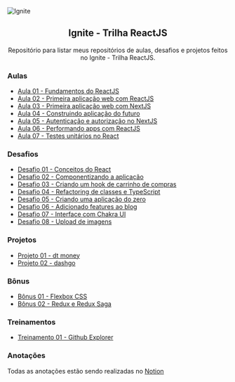 <img alt="Ignite" src="https://i.imgur.com/eCVyxxy.png">
<h2 align="center">
  Ignite - Trilha ReactJS
</h2>
<p align="center">
Repositório para listar meus repositórios de aulas, desafios e projetos feitos no Ignite - Trilha ReactJS.
</p>

### Aulas

- [Aula 01 - Fundamentos do ReactJS](https://github.com/matheuslanduci/aula01-trilha-react)
- [Aula 02 - Primeira aplicação web com ReactJS](https://github.com/matheuslanduci/aula02-trilha-react)
- [Aula 03 - Primeira aplicação web com NextJS](https://github.com/matheuslanduci/aula03-trilha-react)
- [Aula 04 - Construindo aplicação do futuro](https://github.com/matheuslanduci/aula04-trilha-react)
- [Aula 05 - Autenticação e autorização no NextJS](https://github.com/matheuslanduci/aula05-trilha-react)
- [Aula 06 - Performando apps com ReactJS](https://github.com/matheuslanduci/aula06-trilha-react)
- [Aula 07 - Testes unitários no React](https://github.com/matheuslanduci/aula07-trilha-react)

### Desafios

- [Desafio 01 - Conceitos do React](https://github.com/matheuslanduci/desafio01-trilha-react)
- [Desafio 02 - Componentizando a aplicação](https://github.com/matheuslanduci/desafio02-trilha-react)
- [Desafio 03 - Criando um hook de carrinho de compras](https://github.com/matheuslanduci/desafio03-trilha-react)
- [Desafio 04 - Refactoring de classes e TypeScript](https://github.com/matheuslanduci/desafio04-trilha-react)
- [Desafio 05 - Criando uma aplicação do zero](https://github.com/matheuslanduci/desafio05-trilha-react)
- [Desafio 06 - Adicionado features ao blog](https://github.com/matheuslanduci/desafio06-trilha-react)
- [Desafio 07 - Interface com Chakra UI](https://github.com/matheuslanduci/desafio07-trilha-react)
- [Desafio 08 - Upload de imagens](https://github.com/matheuslanduci/desafio08-trilha-react)

### Projetos

- [Projeto 01 - dt money](https://github.com/matheuslanduci/dt-money)
- [Projeto 02 - dashgo](https://github.com/matheuslanduci/dashgo)

### Bônus 

- [Bônus 01 - Flexbox CSS](https://github.com/matheuslanduci/bonus01-trilha-react)
- [Bônus 02 - Redux e Redux Saga](https://github.com/matheuslanduci/bonus02-trilha-react)

### Treinamentos

- [Treinamento 01 - Github Explorer](https://github.com/matheuslanduci/github-explorer)

### Anotações
Todas as anotações estão sendo realizadas no [Notion](https://www.notion.so/Ignite-7e09c1f1455a4191bc52b908232859bd)
